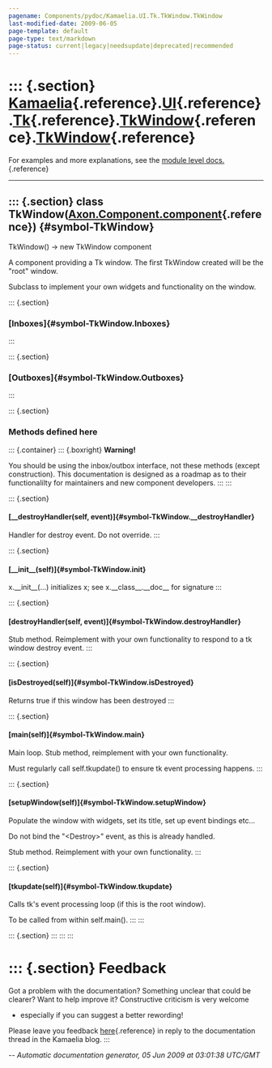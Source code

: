 ```yaml
---
pagename: Components/pydoc/Kamaelia.UI.Tk.TkWindow.TkWindow
last-modified-date: 2009-06-05
page-template: default
page-type: text/markdown
page-status: current|legacy|needsupdate|deprecated|recommended
---
```

::: {.section}
[Kamaelia](/Components/pydoc/Kamaelia.html){.reference}.[UI](/Components/pydoc/Kamaelia.UI.html){.reference}.[Tk](/Components/pydoc/Kamaelia.UI.Tk.html){.reference}.[TkWindow](/Components/pydoc/Kamaelia.UI.Tk.TkWindow.html){.reference}.[TkWindow](/Components/pydoc/Kamaelia.UI.Tk.TkWindow.TkWindow.html){.reference}
===========================================================================================================================================================================================================================================================================================================================

For examples and more explanations, see the [module level
docs.](/Components/pydoc/Kamaelia.UI.Tk.TkWindow.html){.reference}

------------------------------------------------------------------------

::: {.section}
class TkWindow([Axon.Component.component](/Docs/Axon/Axon.Component.component.html){.reference}) {#symbol-TkWindow}
------------------------------------------------------------------------------------------------

TkWindow() -\> new TkWindow component

A component providing a Tk window. The first TkWindow created will be
the \"root\" window.

Subclass to implement your own widgets and functionality on the window.

::: {.section}
### [Inboxes]{#symbol-TkWindow.Inboxes}
:::

::: {.section}
### [Outboxes]{#symbol-TkWindow.Outboxes}
:::

::: {.section}
### Methods defined here

::: {.container}
::: {.boxright}
**Warning!**

You should be using the inbox/outbox interface, not these methods
(except construction). This documentation is designed as a roadmap as to
their functionalilty for maintainers and new component developers.
:::
:::

::: {.section}
#### [\_\_destroyHandler(self, event)]{#symbol-TkWindow.__destroyHandler}

Handler for destroy event. Do not override.
:::

::: {.section}
#### [\_\_init\_\_(self)]{#symbol-TkWindow.__init__}

x.\_\_init\_\_(\...) initializes x; see x.\_\_class\_\_.\_\_doc\_\_ for
signature
:::

::: {.section}
#### [destroyHandler(self, event)]{#symbol-TkWindow.destroyHandler}

Stub method. Reimplement with your own functionality to respond to a tk
window destroy event.
:::

::: {.section}
#### [isDestroyed(self)]{#symbol-TkWindow.isDestroyed}

Returns true if this window has been destroyed
:::

::: {.section}
#### [main(self)]{#symbol-TkWindow.main}

Main loop. Stub method, reimplement with your own functionality.

Must regularly call self.tkupdate() to ensure tk event processing
happens.
:::

::: {.section}
#### [setupWindow(self)]{#symbol-TkWindow.setupWindow}

Populate the window with widgets, set its title, set up event bindings
etc\...

Do not bind the \"\<Destroy\>\" event, as this is already handled.

Stub method. Reimplement with your own functionality.
:::

::: {.section}
#### [tkupdate(self)]{#symbol-TkWindow.tkupdate}

Calls tk\'s event processing loop (if this is the root window).

To be called from within self.main().
:::
:::

::: {.section}
:::
:::
:::

::: {.section}
Feedback
========

Got a problem with the documentation? Something unclear that could be
clearer? Want to help improve it? Constructive criticism is very welcome
- especially if you can suggest a better rewording!

Please leave you feedback
[here](../../../cgi-bin/blog/blog.cgi?rm=viewpost&nodeid=1142023701){.reference}
in reply to the documentation thread in the Kamaelia blog.
:::

*\-- Automatic documentation generator, 05 Jun 2009 at 03:01:38 UTC/GMT*
